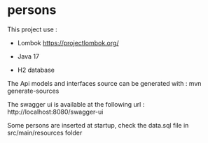 # persons

This project use :

- Lombok https://projectlombok.org/

- Java 17

- H2 database

The Api models and interfaces source can be generated with : mvn generate-sources

The swagger ui is available at the following url : http://localhost:8080/swagger-ui

Some persons are inserted at startup, check the data.sql file in src/main/resources folder